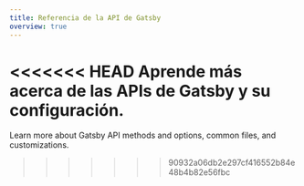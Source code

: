 ```yaml
---
title: Referencia de la API de Gatsby
overview: true
---
```


<<<<<<< HEAD
Aprende más acerca de las APIs de Gatsby y su configuración.
=======
Learn more about Gatsby API methods and options, common files, and customizations.
>>>>>>> 90932a06db2e297cf416552b84e48b4b82e56fbc

<GuideList slug={props.slug} />
